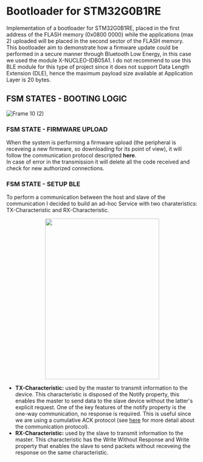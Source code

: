 # Bootloader for STM32G0B1RE
Implementation of a bootloader for STM32G0B1RE, placed in the first address of the FLASH memory (0x0800 0000) while the applications (max 2) uploaded will be placed in the second sector of the FLASH memory.  
This bootloader aim to demonstrate how a firmware update could be performed in a secure manner through Bluetooth Low Energy, in this case we used the module X-NUCLEO-IDB05A1. I do not recommend to use this BLE module for this type of project since it does not support Data Length Extension (DLE), hence the maximum payload size available at Application Layer is 20 bytes.

## FSM STATES - BOOTING LOGIC 
![Frame 10 (2)](https://github.com/francescoolivieri/BLE-Firmware-Update-STM32G0B1RE/assets/113623927/d24426d0-c5a1-415d-8a8b-da7c5238e0ff)

### FSM STATE - FIRMWARE UPLOAD
When the system is performing a firmware upload (the peripheral is receveing a new firmware, so downloading for its point of view), it will follow the communication protocol descripted **here**.  
In case of error in the transmission it will delete all the code received and check for new authorized connections.

### FSM STATE - SETUP BLE
To perform a communication between the host and slave of the communication I decided to build an ad-hoc Service with two charateristics: TX-Characteristic and RX-Characteristic.

<p align="center">
  <img width="300" height="422.63" src="https://github.com/francescoolivieri/BLE-Firmware-Update-STM32G0B1RE/assets/113623927/18513506-233a-4f55-b607-8f7ba2e2b44d">
</p>

-  **TX-Characteristic:** used by the master to transmit information to the device. This characteristic is disposed of the Notify property, this enables the master to send data to the slave device without the latter's explicit request. One of the key features of the notify property is the one-way communication, no response is required. This is useful since we are using a cumulative ACK protocol (see [here](https://github.com/francescoolivieri/BLE-Firmware-Update-STM32G0B1RE/blob/main/README.md#communication-protocol) for more detail about the communication protocol).
-  **RX-Characteristic:** used by the slave to transmit information to the master. This characteristic has the Write Without Response and Write property that enables the slave to send packets without receveing the response on the same characteristic.
